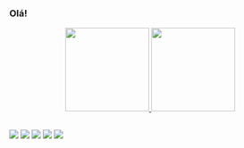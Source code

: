 ### Olá! 

<div align="center">
  <a href="https://github.com/analuisamd">
  <img height="150em" src="https://github-readme-stats.vercel.app/api?username=analuisamd&show_icons=true&theme=dracula&include_all_commits=true&count_private=true"/>
  <img height="150em" src="https://github-readme-stats.vercel.app/api/top-langs/?username=analuisamd&layout=compact&langs_count=7&theme=dracula"/>
</div>
    
##
  
<div> 
    <a href="https://www.linkedin.com/in/analuisamd" target="_blank"><img src="https://img.shields.io/badge/-LinkedIn-%230077B5?style=for-the-badge&logo=linkedin&logoColor=white" target="_blank"></a>  
  <a href="https://open.spotify.com/user/eol5m3fs0yxr85160mveij10z?si=f32bf927cfc1446f" target="_blank"><img src="https://img.shields.io/badge/Spotify-1ED760?&style=for-the-badge&logo=spotify&logoColor=white" target="_blank"></a>
 <a href="https://twitter.com/mdanaluisa" target="_blank"><img src="https://img.shields.io/badge/Twitter-1DA1F2?style=for-the-badge&logo=twitter&logoColor=white" target="_blank"></a> 
  <a href = "mailto:analuisamends@gmail.com"><img src="https://img.shields.io/badge/-Gmail-%23333?style=for-the-badge&logo=gmail&logoColor=white" target="_blank"></a>
  <a href="https://www.instagram.com/analuisa.md" target="_blank"><img src="https://img.shields.io/badge/Instagram-E4405F?style=for-the-badge&logo=instagram&logoColor=white"></a> 
</div>
